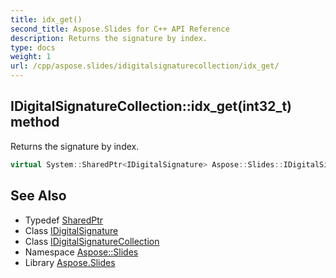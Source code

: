 ```yaml
---
title: idx_get()
second_title: Aspose.Slides for C++ API Reference
description: Returns the signature by index.
type: docs
weight: 1
url: /cpp/aspose.slides/idigitalsignaturecollection/idx_get/
---
```

## IDigitalSignatureCollection::idx_get(int32_t) method


Returns the signature by index.

```cpp
virtual System::SharedPtr<IDigitalSignature> Aspose::Slides::IDigitalSignatureCollection::idx_get(int32_t index)=0
```

## See Also

* Typedef [SharedPtr](../../system/sharedptr/)
* Class [IDigitalSignature](../idigitalsignature/)
* Class [IDigitalSignatureCollection](./)
* Namespace [Aspose::Slides](../)
* Library [Aspose.Slides](../../)